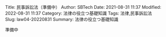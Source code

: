 Title: 民事訴訟法（準備中）
Author: SBTech
Date: 2021-08-31 11:37
Modified: 2022-08-31 11:37
Category: 法律の役立つ基礎知識
Tags: 法律,民事訴訟法
Slug: law04-20220831
Summary: 法律の役立つ基礎知識

準備中